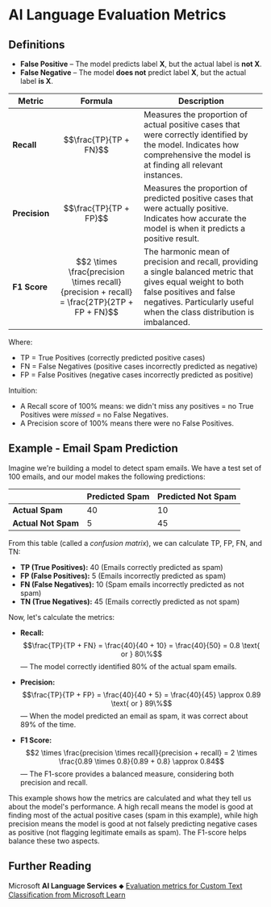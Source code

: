 # AI Language Evaluation Metrics

## Definitions

- **False Positive** – The model predicts label **X**, but the actual label is **not X**.  
- **False Negative** – The model **does not** predict label **X**, but the actual label **is X**.  

| Metric   | Formula | Description |
|----------|------------| ----------- |
| **Recall** | $$\frac{TP}{TP + FN}$$ | Measures the proportion of actual positive cases that were correctly identified by the model. Indicates how comprehensive the model is at finding all relevant instances. |
| **Precision** | $$\frac{TP}{TP + FP}$$ | Measures the proportion of predicted positive cases that were actually positive. Indicates how accurate the model is when it predicts a positive result. |
| **F1 Score** | $$2 \times \frac{precision \times recall}{precision + recall} = \frac{2TP}{2TP + FP + FN}$$ | The harmonic mean of precision and recall, providing a single balanced metric that gives equal weight to both false positives and false negatives. Particularly useful when the class distribution is imbalanced. |

Where:
- TP = True Positives (correctly predicted positive cases)
- FN = False Negatives (positive cases incorrectly predicted as negative)
- FP = False Positives (negative cases incorrectly predicted as positive)

Intuition:

* A Recall score of 100% means: we didn't miss any positives = no True Positives were _missed_ = no False Negatives.
* A Precision score of 100% means there were no False Positives.

## Example - Email Spam Prediction

Imagine we're building a model to detect spam emails.  We have a test set of 100 emails, and our model makes the following predictions:

|                 | Predicted Spam | Predicted Not Spam |
|-----------------|----------------|--------------------|
| **Actual Spam**  |       40       |         10        |
| **Actual Not Spam**|       5        |         45        |

From this table (called a *confusion matrix*), we can calculate TP, FP, FN, and TN:

* **TP (True Positives):** 40 (Emails correctly predicted as spam)
* **FP (False Positives):** 5 (Emails incorrectly predicted as spam)
* **FN (False Negatives):** 10 (Spam emails incorrectly predicted as not spam)
* **TN (True Negatives):** 45 (Emails correctly predicted as not spam)

Now, let's calculate the metrics:

* **Recall:**  $$\frac{TP}{TP + FN} = \frac{40}{40 + 10} = \frac{40}{50} = 0.8 \text{ or } 80\%$$ &mdash; The model correctly identified 80% of the actual spam emails.

* **Precision:** $$\frac{TP}{TP + FP} = \frac{40}{40 + 5} = \frac{40}{45} \approx 0.89 \text{ or } 89\%$$ &mdash; When the model predicted an email as spam, it was correct about 89% of the time.

* **F1 Score:** $$2 \times \frac{precision \times recall}{precision + recall} = 2 \times \frac{0.89 \times 0.8}{0.89 + 0.8} \approx 0.84$$ &mdash; The F1-score provides a balanced measure, considering both precision and recall.

This example shows how the metrics are calculated and what they tell us about the model's performance.  A high recall means the model is good at finding most of the actual positive cases (spam in this example), while high precision means the model is good at not falsely predicting negative cases as positive (not flagging legitimate emails as spam). The F1-score helps balance these two aspects.

## Further Reading

Microsoft **AI Language Services** ⬥ [Evaluation metrics for Custom Text Classification from Microsoft Learn](https://learn.microsoft.com/en-us/azure/ai-services/language-service/custom-text-classification/concepts/evaluation-metrics)
